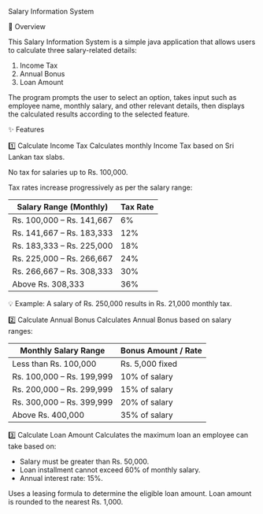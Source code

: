 Salary Information System

📌 Overview

This Salary Information System is a simple java application that allows users to calculate three salary-related details:

01. Income Tax
02. Annual Bonus
03. Loan Amount

The program prompts the user to select an option, takes input such as employee name, monthly salary, and other relevant details, then displays the calculated results according to the selected feature.

✨ Features

1️⃣ Calculate Income Tax
Calculates monthly Income Tax based on Sri Lankan tax slabs.

No tax for salaries up to Rs. 100,000.

Tax rates increase progressively as per the salary range:

| Salary Range (Monthly)    | Tax Rate |
| ------------------------- | -------- |
| Rs. 100,000 – Rs. 141,667 | 6%       |
| Rs. 141,667 – Rs. 183,333 | 12%      |
| Rs. 183,333 – Rs. 225,000 | 18%      |
| Rs. 225,000 – Rs. 266,667 | 24%      |
| Rs. 266,667 – Rs. 308,333 | 30%      |
| Above Rs. 308,333         | 36%      |


💡 Example: A salary of Rs. 250,000 results in Rs. 21,000 monthly tax.

2️⃣ Calculate Annual Bonus
Calculates Annual Bonus based on salary ranges:

| Monthly Salary Range      | Bonus Amount / Rate |
| ------------------------- | ------------------- |
| Less than Rs. 100,000     | Rs. 5,000 fixed     |
| Rs. 100,000 – Rs. 199,999 | 10% of salary       |
| Rs. 200,000 – Rs. 299,999 | 15% of salary       |
| Rs. 300,000 – Rs. 399,999 | 20% of salary       |
| Above Rs. 400,000         | 35% of salary       |


3️⃣ Calculate Loan Amount
Calculates the maximum loan an employee can take based on:
- Salary must be greater than Rs. 50,000.
- Loan installment cannot exceed 60% of monthly salary.
- Annual interest rate: 15%.

Uses a leasing formula to determine the eligible loan amount.
Loan amount is rounded to the nearest Rs. 1,000.
